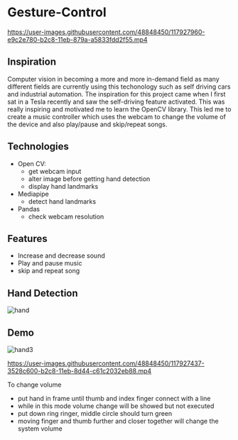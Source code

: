 # Gesture-Control
https://user-images.githubusercontent.com/48848450/117927960-e9c2e780-b2c8-11eb-879a-a5833fdd2f55.mp4


## Inspiration 
Computer vision in becoming a more and more in-demand field as many different fields are currently using this techonology such as self driving cars and industrial automation. The inspiration for this project came when I first sat in a Tesla recently and saw the self-driving feature activated. This was really inspiring and motivated me to learn the OpenCV library. This led me to create a music controller which uses the webcam to change the volume of the device and also play/pause and skip/repeat songs. 

## Technologies 
- Open CV:
  -  get webcam input
  -  alter image before getting hand detection
  -  display hand landmarks
- Mediapipe
  -  detect hand landmarks  
- Pandas
  - check webcam resolution 


## Features
- Increase and decrease sound 
- Play and pause music
- skip and repeat song


## Hand Detection
![hand](https://user-images.githubusercontent.com/48848450/117922556-ab292f00-b2c0-11eb-89b4-db6665c240ef.png)

## Demo
![hand3](https://user-images.githubusercontent.com/48848450/117927526-5093d100-b2c8-11eb-8886-f92724ff4602.png)

https://user-images.githubusercontent.com/48848450/117927437-3528c600-b2c8-11eb-8d44-c61c2032eb88.mp4

To change volume
- put hand in frame until thumb and index finger connect with a line
- while in this mode volume change will be showed but not executed
- put down ring ringer, middle circle should turn green
- moving finger and thumb further and closer together will change the system volume 



